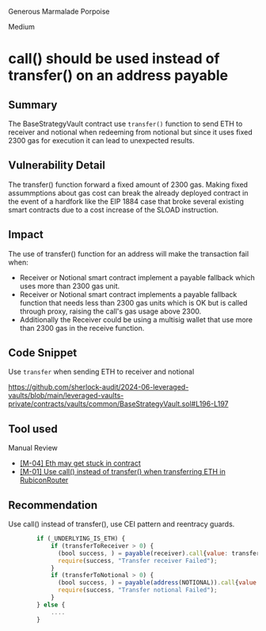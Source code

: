 Generous Marmalade Porpoise

Medium

# call() should be used instead of transfer() on an address payable

## Summary
The BaseStrategyVault contract use `transfer()` function to send ETH to receiver and notional when redeeming from notional but since it uses fixed 2300 gas for execution it can lead to unexpected results.

## Vulnerability Detail

The transfer() function forward a fixed amount of 2300 gas. Making fixed assummptions about gas cost can break the already deployed contract in the event of a hardfork like the EIP 1884 case that broke several existing smart contracts due to a cost increase of the SLOAD instruction.


## Impact

The use of transfer() function for an address will make the transaction fail when:

- Receiver or Notional smart contract implement a payable fallback which uses more than 2300 gas unit.
- Receiver or Notional  smart contract implements a payable fallback function that needs less than 2300 gas units which is OK but is called through proxy, raising the call's gas usage above 2300.
- Additionally the Receiver could be using a multisig wallet that use more than 2300 gas in the receive function.

## Code Snippet

Use `transfer` when sending ETH to receiver and notional

https://github.com/sherlock-audit/2024-06-leveraged-vaults/blob/main/leveraged-vaults-private/contracts/vaults/common/BaseStrategyVault.sol#L196-L197


## Tool used

Manual Review
- [[M-04] Eth may get stuck in contract](https://solodit.xyz/issues/m-04-eth-may-get-stuck-in-contract-code4rena-fairside-fairside-contest-git)
- [[M-01] Use call() instead of transfer() when transferring ETH in RubiconRouter](https://solodit.xyz/issues/m-01-use-call-instead-of-transfer-when-transferring-eth-in-rubiconrouter-code4rena-rubicon-rubicon-contest-git)

## Recommendation

Use call() instead of transfer(), use CEI pattern and reentracy guards. 

```javascript
        if (_UNDERLYING_IS_ETH) {
            if (transferToReceiver > 0) {
              (bool success, ) = payable(receiver).call{value: transferToReceiver}("");
              require(success, "Transfer receiver Failed");
            }
            if (transferToNotional > 0) {
              (bool success, ) = payable(address(NOTIONAL)).call{value: transferToNotional}("");
              require(success, "Transfer notional Failed");
            }
        } else {
            ....
        }
  ```



